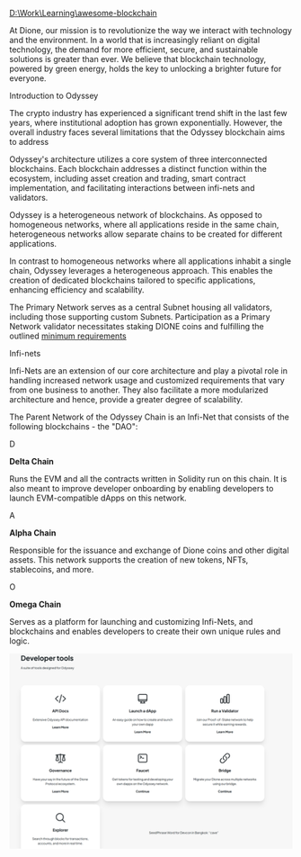 [D:\Work\Learning\awesome-blockchain](https://www.dioneprotocol.com/)


At Dione, our mission is to revolutionize the way we interact with technology and the environment. In a world that is increasingly reliant on digital technology, the demand for more efficient, secure, and sustainable solutions is greater than ever. We believe that blockchain technology, powered by green energy, holds the key to unlocking a brighter future for everyone.


Introduction to Odyssey

The crypto industry has experienced a significant trend shift in the last few years, where institutional adoption has grown exponentially. However, the overall industry faces several limitations that the Odyssey blockchain aims to address

Odyssey's architecture utilizes a core system of three interconnected blockchains. Each blockchain addresses a distinct function within the ecosystem, including asset creation and trading, smart contract implementation, and facilitating interactions between infi-nets and validators.

Odyssey is a heterogeneous network of blockchains. As opposed to homogeneous networks, where all applications reside in the same chain, heterogeneous networks allow separate chains to be created for different applications.

In contrast to homogeneous networks where all applications inhabit a single chain, Odyssey leverages a heterogeneous approach. This enables the creation of dedicated blockchains tailored to specific applications, enhancing efficiency and scalability.

The Primary Network serves as a central Subnet housing all validators, including those supporting custom Subnets. Participation as a Primary Network validator necessitates staking DIONE coins and fulfilling the outlined [minimum requirements](https://www.dioneprotocol.com/odyssey/staking)

Infi-nets

Infi-Nets are an extension of our core architecture and play a pivotal role in handling increased network usage and customized requirements that vary from one business to another. They also facilitate a more modularized architecture and hence, provide a greater degree of scalability.

The Parent Network of the Odyssey Chain is an Infi-Net that consists of the following blockchains - the "DAO":

D

**Delta Chain**

Runs the EVM and all the contracts written in Solidity run on this chain. It is also meant to improve developer onboarding by enabling developers to launch EVM-compatible dApps on this network.

A

**Alpha Chain**

Responsible for the issuance and exchange of Dione coins and other digital assets. This network supports the creation of new tokens, NFTs, stablecoins, and more.

O

**Omega Chain**

Serves as a platform for launching and customizing Infi-Nets, and blockchains and enables developers to create their own unique rules and logic.

![alt text](image.png)